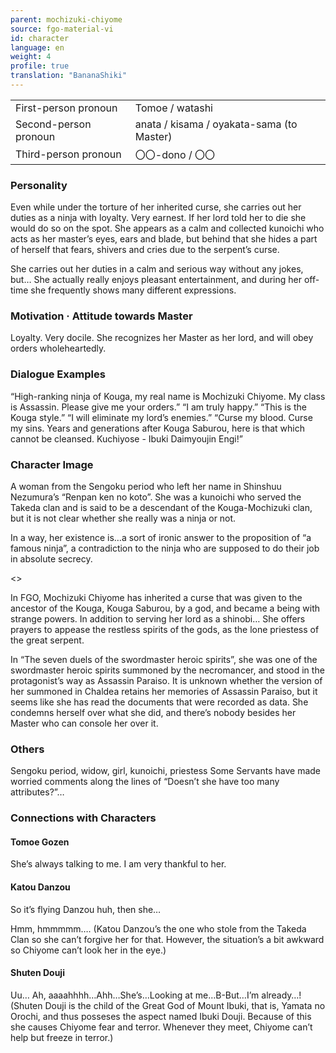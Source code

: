 ```yaml
---
parent: mochizuki-chiyome
source: fgo-material-vi
id: character
language: en
weight: 4
profile: true
translation: "BananaShiki"
---
```


<table>
  <tr><td>First-person pronoun</td><td>Tomoe / watashi</td></tr>
  <tr><td>Second-person pronoun</td><td>anata / kisama / oyakata-sama (to Master)</td></tr>
  <tr><td>Third-person pronoun</td><td>〇〇-dono / 〇〇</td></tr>
</table>

### Personality

Even while under the torture of her inherited curse, she carries out her duties as a ninja with loyalty.
Very earnest.
If her lord told her to die she would do so on the spot.
She appears as a calm and collected kunoichi who acts as her master’s eyes, ears and blade, but behind that she hides a part of herself that fears, shivers and cries due to the serpent’s curse.

She carries out her duties in a calm and serious way without any jokes, but…
She actually really enjoys pleasant entertainment, and during her off-time she frequently shows many different expressions.

### Motivation · Attitude towards Master

Loyalty. Very docile.
She recognizes her Master as her lord, and will obey orders wholeheartedly.

### Dialogue Examples

“High-ranking ninja of Kouga, my real name is Mochizuki Chiyome. My class is Assassin. Please give me your orders.”
“I am truly happy.”
“This is the Kouga style.”
“I will eliminate my lord’s enemies.”
“Curse my blood. Curse my sins. Years and generations after Kouga Saburou, here is that which cannot be cleansed. Kuchiyose - Ibuki Daimyoujin Engi!”

### Character Image

A woman from the Sengoku period who left her name in Shinshuu Nezumura’s “Renpan ken no koto”.
She was a kunoichi who served the Takeda clan and is said to be a descendant of the Kouga-Mochizuki clan, but it is not clear whether she really was a ninja or not.

In a way, her existence is…a sort of ironic answer to the proposition of “a famous ninja”, a contradiction to the ninja who are supposed to do their job in absolute secrecy.

<>

In FGO, Mochizuki Chiyome has inherited a curse that was given to the ancestor of the Kouga, Kouga Saburou, by a god, and became a being with strange powers. In addition to serving her lord as a shinobi…
She offers prayers to appease the restless spirits of the gods, as the lone priestess of the great serpent.

In “The seven duels of the swordmaster heroic spirits”, she was one of the swordmaster heroic spirits summoned by the necromancer, and stood in the protagonist’s way as Assassin Paraiso.
It is unknown whether the version of her summoned in Chaldea retains her memories of Assassin Paraiso, but it seems like she has read the documents that were recorded as data.
She condemns herself over what she did, and there’s nobody besides her Master who can console her over it.

### Others

Sengoku period, widow, girl, kunoichi, priestess
Some Servants have made worried comments along the lines of “Doesn’t she have too many attributes?”…

### Connections with Characters

#### Tomoe Gozen

She’s always talking to me. I am very thankful to her.

#### Katou Danzou

So it’s flying Danzou huh, then she…

Hmm, hmmmmm….
(Katou Danzou’s the one who stole from the Takeda Clan so she can’t forgive her for that. However, the situation’s a bit awkward so Chiyome can’t look her in the eye.)

#### Shuten Douji

Uu…
Ah, aaaahhhh…Ahh…She’s…Looking at me…B-But…I’m already…!
(Shuten Douji is the child of the Great God of Mount Ibuki, that is, Yamata no Orochi, and thus posseses the aspect named Ibuki Douji. Because of this she causes Chiyome fear and terror. Whenever they meet, Chiyome can’t help but freeze in terror.)
